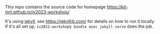 This repo contains the source code for homepage https://kit-mrt.github.io/iv2023-workshop/

It's using [jekyll](https://jekyllrb.com/), see https://jekyllrb.com/ for details on how to run it locally. If it's all set up, `iv2022-workshop$ bundle exec jekyll serve` does the job.
